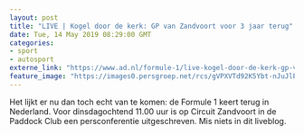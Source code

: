 ```yaml
---
layout: post
title: "LIVE | Kogel door de kerk: GP van Zandvoort voor 3 jaar terug"
date: Tue, 14 May 2019 08:29:00 GMT
categories: 
- sport 
- autosport 
externe_link: "https://www.ad.nl/formule-1/live-kogel-door-de-kerk-gp-van-zandvoort-voor-3-jaar-terug~a4917de7/"
feature_image: "https://images0.persgroep.net/rcs/gVPXVTd92K5Ybt-nJuJlPmtWQAg/diocontent/148336829/_fitwidth/400/?appId=21791a8992982cd8da851550a453bd7f&quality=0.7"
---
```


Het lijkt er nu dan toch echt van te komen: de Formule 1 keert terug in Nederland. Voor dinsdagochtend 11.00 uur is op Circuit Zandvoort in de Paddock Club een persconferentie uitgeschreven. Mis niets in dit liveblog.
